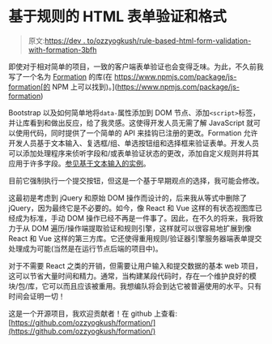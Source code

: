 # 基于规则的 HTML 表单验证和格式

> 原文:[https://dev . to/ozzyogkush/rule-based-html-form-validation-with-formation-3bfh](https://dev.to/ozzyogkush/rule-based-html-form-validation-with-formation-3bfh)

即使对于相对简单的项目，一致的客户端表单验证也会变得乏味。为此，不久前我写了一个名为 [Formation](http://ozzyogkush.github.io/formation/) 的库(在 https://www.npmjs.com/package/js-formation[的 NPM 上可以找到)。](https://www.npmjs.com/package/js-formation)

Bootstrap 以及如何简单地将`data-`属性添加到 DOM 节点、添加`<script>`标签，并让库看到和做出反应，给了我灵感。这使得开发人员无需了解 JavaScript 就可以使用代码，同时提供了一个简单的 API 来挂钩已注册的更改。Formation 允许开发人员基于文本输入、复选框/组、单选按钮组和选择框来验证表单。开发人员可以添加处理程序来侦听字段和/或表单验证状态的更改，添加自定义规则并将其应用于许多字段。[参见基于文本输入的实例](http://ozzyogkush.github.io/formation/examples/text-inputs)。

目前它强制执行一个提交按钮，但这是一个基于早期观点的选择，我可能会修改。

这最初是考虑到 jQuery 和原始 DOM 操作而设计的，后来我从等式中删除了 jQuery，因为最终它是不必要的。如今，像 React 和 Vue 这样的有状态视图库已经成为标准，手动 DOM 操作已经不再是一件事了。因此，在不久的将来，我将致力于从 DOM 遍历/操作端提取验证和规则引擎，这样就可以很容易地扩展到像 React 和 Vue 这样的第三方库。它还使得重用规则/验证器引擎服务器端表单提交处理成为可能(当然是在运行节点后端的项目中)。

对于不需要 React 之类的开销，但需要让用户输入和提交数据的基本 web 项目，这可以节省大量时间和精力。通常，当构建某段代码时，存在一个维护良好的模块/包/库，它可以而且应该被重用。我想编队将会到达它被普遍使用的水平。只有时间会证明一切！

这是一个开源项目，我欢迎贡献者！在 github 上查看:[https://github.com/ozzyogkush/formation/](https://github.com/ozzyogkush/formation/)